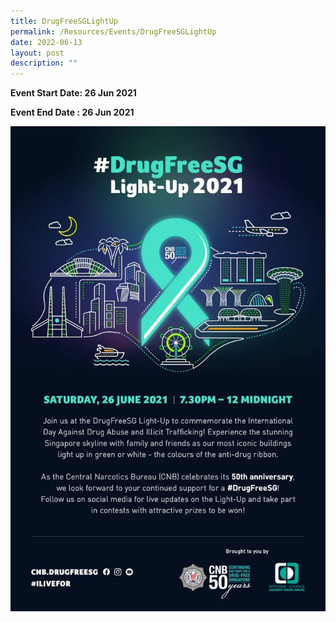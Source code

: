 ```yaml
---
title: DrugFreeSGLightUp
permalink: /Resources/Events/DrugFreeSGLightUp
date: 2022-06-13
layout: post
description: ""
---
```




**Event Start Date: 26 Jun 2021**

**Event End Date  : 26 Jun 2021**

![](/images/DrugFreeSGLightUp.jpg)
